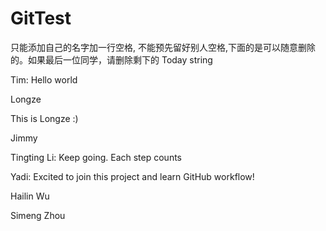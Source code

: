 # GitTest

只能添加自己的名字加一行空格, 不能预先留好别人空格,下面的是可以随意删除的。如果最后一位同学，请删除剩下的 Today string

Tim: Hello world

Longze

This is Longze :)

Jimmy

Tingting Li: Keep going. Each step counts

Yadi: Excited to join this project and learn GitHub workflow!

Hailin Wu

Simeng Zhou